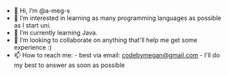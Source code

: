 - 👋 Hi, I’m @a-meg-s
- 👀 I’m interested in learning as many programming languages as possible as I start uni.
- 🌱 I’m currently learning Java.
- 💞️ I’m looking to collaborate on anything that'll help me get some experience :)
- 📫 How to reach me: 
            - best via email: codebymegan@gmail.com
            - I'll do my best to answer as soon as possible

<!---
a-meg-s/a-meg-s is a ✨ special ✨ repository because its `README.md` (this file) appears on your GitHub profile.
You can click the Preview link to take a look at your changes.
--->
